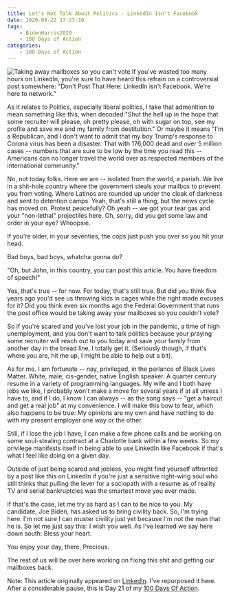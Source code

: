 ```yaml
---
title: Let's Not Talk About Politics - LinkedIn Isn't Facebook
date: 2020-08-22 17:27:10
tags: 
    - BidenHarris2020
    - 100 Days of Action    
categories:
    - 100 Days of Action
---
```


<image src="/images/removing_mailboxes.jpg" alt="Taking away mailboxes so you can't vote" />
If you've wasted too many hours on LinkedIn, you're sure to have heard this refrain on a controversial post somewhere: "Don't Post That Here:  LinkedIn isn't Facebook.  We're here to network."

As it relates to Politics, especially liberal politics, I take that admonition to mean something like this, when decoded:<!--more -->"Shut the hell up in the hope that some recruiter will please, oh pretty please, oh with sugar on top, see my profile and save me and my family from destitution." Or maybe it means "I'm a Republican, and I don't want to admit that my boy Trump's response to Corona virus has been a disaster. That with 176,000 dead and over 5 million cases -- numbers that are sure to be low by the time you read this -- Americans can no longer travel the world over as respected members of the international community."

No, not today folks. Here we are -- isolated from the world, a pariah. We live in a shit-hole country where the government steals your mailbox to prevent you from voting. Where Latinos are rounded up under the cloak of darkness and sent to detention camps. Yeah, that's still a thing, but the news cycle has moved on. Protest peacefully? Oh yeah -- we got your tear gas and your "non-lethal" projectiles here. Oh, sorry, did you get some law and order in your eye? Whoopsie.

If you're older, in your seventies, the cops just push you over so you hit your head.

Bad boys, bad boys, whatcha gonna do?

"Oh, but John, in this country, you can post this article. You have freedom of speech!"

Yes, that's true -- for now. For today, that's still true. But did you think five years ago you'd see us throwing kids in cages while the right made excuses for it? Did you think even six months ago the Federal Government that runs the post office would be taking away your mailboxes so you couldn't vote?

So if you're scared and you've lost your job in the pandemic, a time of high unemployment, and you don't want to talk politics because your praying some recruiter will reach out to you today and save your family from another day in the bread line, I totally get it. (Seriously though, if that's where you are, hit me up, I might be able to help out a bit).

As for me. I am fortunate -- nay, privileged, in the parlance of Black Lives Matter. White, male, cis-gender, native English speaker. A quarter century resume in a variety of programming languages. My wife and I both have jobs we like, I probably won't make a move for several years if at all unless I have to, and if I do, I know I can always -- as the song says -- "get a haircut and get a real job" at my convenience. I will make this bow to fear, which also happens to be true: My opinions are my own and have nothing to do with my present employer one way or the other.

Still, if I lose the job I have, I can make a few phone calls and be working on some soul-stealing contract at a Charlotte bank within a few weeks. So my privilege manifests itself in being able to use LinkedIn like Facebook if that's what I feel like doing on a given day.

Outside of just being scared and jobless, you might find yourself affronted by a post like this on LinkedIn if you're just a sensitive right-wing soul who still thinks that pulling the lever for a sociopath with a resume as of reality TV and serial bankruptcies was the smartest move you ever made.

If that's the case, let me try as hard as I can to be nice to you. My candidate, Joe Biden, has asked us to bring civility back. So, I'm trying here. I'm not sure I can muster civility just yet because I'm not the man that he is. So let me just say this: I wish you well. As I've learned we say here down south: Bless your heart.

You enjoy your day, there, Precious.

The rest of us will be over here working on fixing this shit and getting our mailboxes back.

Note:  This article originally appeared on [LinkedIn](https://www.linkedin.com/pulse/lets-talk-politics-linkedin-isnt-facebook-john-lockwood/).  I've repurposed it here.  After a considerable pause, this is Day 21 of my [100 Days Of Action](http://localhost:4000/One-Hundred-Days-Of-Action-001/).